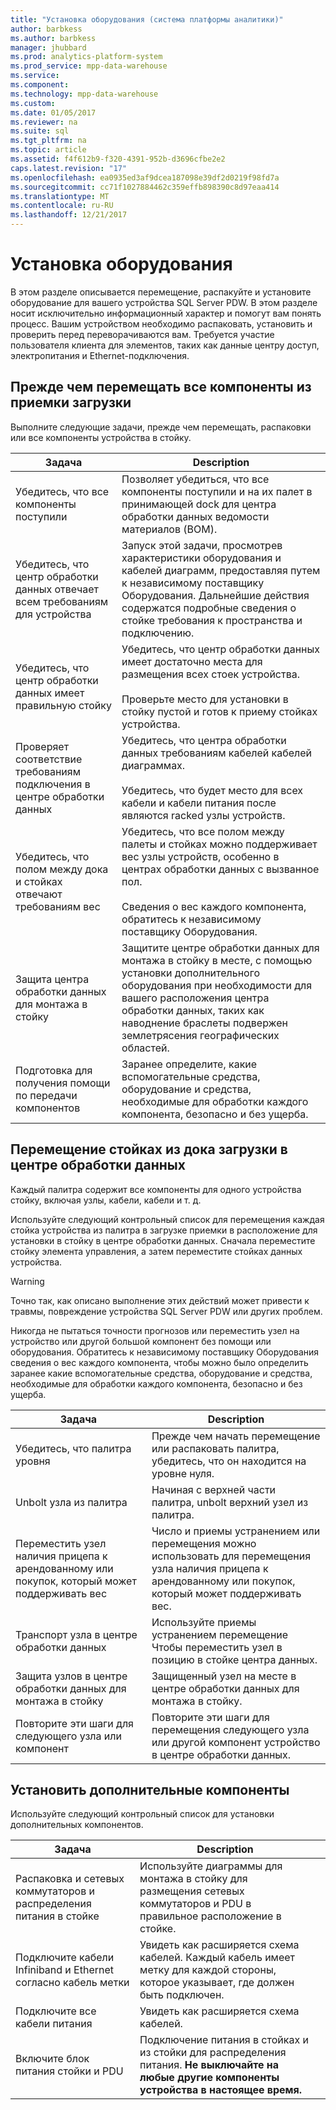 ```yaml
---
title: "Установка оборудования (система платформы аналитики)"
author: barbkess
ms.author: barbkess
manager: jhubbard
ms.prod: analytics-platform-system
ms.prod_service: mpp-data-warehouse
ms.service: 
ms.component: 
ms.technology: mpp-data-warehouse
ms.custom: 
ms.date: 01/05/2017
ms.reviewer: na
ms.suite: sql
ms.tgt_pltfrm: na
ms.topic: article
ms.assetid: f4f612b9-f320-4391-952b-d3696cfbe2e2
caps.latest.revision: "17"
ms.openlocfilehash: ea0935ed3af9dcea187098e39df2d0219f98fd7a
ms.sourcegitcommit: cc71f1027884462c359effb898390c8d97eaa414
ms.translationtype: MT
ms.contentlocale: ru-RU
ms.lasthandoff: 12/21/2017
---
```

# <a name="hardware-installation"></a>Установка оборудования
В этом разделе описывается перемещение, распакуйте и установите оборудование для вашего устройства SQL Server PDW. В этом разделе носит исключительно информационный характер и помогут вам понять процесс. Вашим устройством необходимо распаковать, установить и проверить перед переворачиваются вам. Требуется участие пользователя клиента для элементов, таких как данные центру доступ, электропитания и Ethernet-подключения.  
  
## <a name="BeforeMoving"></a>Прежде чем перемещать все компоненты из приемки загрузки  
Выполните следующие задачи, прежде чем перемещать, распаковки или все компоненты устройства в стойку.  
  
|Задача|Description|  
|--------|---------------|  
|Убедитесь, что все компоненты поступили|Позволяет убедиться, что все компоненты поступили и на их палет в принимающей dock для центра обработки данных ведомости материалов (BOM).|  
|Убедитесь, что центр обработки данных отвечает всем требованиям для устройства|Запуск этой задачи, просмотрев характеристики оборудования и кабелей диаграмм, предоставляя путем к независимому поставщику Оборудования. Дальнейшие действия содержатся подробные сведения о стойке требования к пространства и подключению.|  
|Убедитесь, что центр обработки данных имеет правильную стойку|Убедитесь, что центр обработки данных имеет достаточно места для размещения всех стоек устройства.<br /><br />Проверьте место для установки в стойку пустой и готов к приему стойках устройства.|  
|Проверяет соответствие требованиям подключения в центре обработки данных|Убедитесь, что центра обработки данных требованиям кабелей кабелей диаграммах.<br /><br />Убедитесь, что будет место для всех кабели и кабели питания после являются racked узлы устройств.|  
|Убедитесь, что полом между дока и стойках отвечают требованиям вес|Убедитесь, что все полом между палеты и стойках можно поддерживает вес узлы устройств, особенно в центрах обработки данных с вызванное пол.<br /><br />Сведения о вес каждого компонента, обратитесь к независимому поставщику Оборудования.|  
|Защита центра обработки данных для монтажа в стойку|Защитите центре обработки данных для монтажа в стойку в месте, с помощью установки дополнительного оборудования при необходимости для вашего расположения центра обработки данных, таких как наводнение браслеты подвержен землетрясения географических областей.|  
|Подготовка для получения помощи по передачи компонентов|Заранее определите, какие вспомогательные средства, оборудование и средства, необходимые для обработки каждого компонента, безопасно и без ущерба.|  
  
## <a name="Moving"></a>Перемещение стойках из дока загрузки в центре обработки данных  
Каждый палитра содержит все компоненты для одного устройства стойку, включая узлы, кабели, кабели и т. д.  
  
Используйте следующий контрольный список для перемещения каждая стойка устройства из палитра в загрузке приемки в расположение для установки в стойку в центре обработки данных. Сначала переместите стойку элемента управления, а затем переместите стойках данных устройства.  
  
> [!WARNING]  
> Точно так, как описано выполнение этих действий может привести к травмы, повреждение устройства SQL Server PDW или других проблем.  
>   
> Никогда не пытаться точности прогнозов или переместить узел на устройство или другой большой компонент без помощи или оборудования. Обратитесь к независимому поставщику Оборудования сведения о вес каждого компонента, чтобы можно было определить заранее какие вспомогательные средства, оборудование и средства, необходимые для обработки каждого компонента, безопасно и без ущерба.  
  
|Задача|Description|  
|--------|---------------|  
|Убедитесь, что палитра уровня|Прежде чем начать перемещение или распаковать палитра, убедитесь, что он находится на уровне нуля.|  
|Unbolt узла из палитра|Начиная с верхней части палитра, unbolt верхний узел из палитра.|  
|Переместить узел наличия прицепа к арендованному или покупок, который может поддерживать вес|Число и приемы устранением или перемещения можно использовать для перемещения узла наличия прицепа к арендованному или покупок, который может поддерживать вес.|  
|Транспорт узла в центре обработки данных|Используйте приемы устранением перемещение Чтобы переместить узел в позицию в стойке центра данных.|  
|Защита узлов в центре обработки данных для монтажа в стойку|Защищенный узел на месте в центре обработки данных для монтажа в стойку.|  
|Повторите эти шаги для следующего узла или компонент|Повторите эти шаги для перемещения следующего узла или другой компонент устройство в центре обработки данных.|  
  
## <a name="AfterMoving"></a>Установить дополнительные компоненты  
Используйте следующий контрольный список для установки дополнительных компонентов.  
  
|Задача|Description||  
|--------|---------------|-|  
|Распаковка и сетевых коммутаторов и распределения питания в стойке|Используйте диаграммы для монтажа в стойку для размещения сетевых коммутаторов и PDU в правильное расположение в стойке.||  
|Подключите кабели Infiniband и Ethernet согласно кабель метки|Увидеть как расширяется схема кабелей. Каждый кабель имеет метку для каждой стороны, которое указывает, где должен быть подключен.||  
|Подключите все кабели питания|Увидеть как расширяется схема кабелей.||  
|Включите блок питания стойки и PDU|Подключение питания в стойках и из стойки для распределения питания. **Не выключайте на любые другие компоненты устройства в настоящее время.**||  
  
<!-- MISSING LINKS ## See Also  
[Common Metadata Query Examples &#40;SQL Server PDW&#41;](../sqlpdw/common-metadata-query-examples-sql-server-pdw.md)  -->  
  
